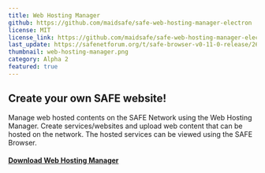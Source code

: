 ```yaml
---
title: Web Hosting Manager
github: https://github.com/maidsafe/safe-web-hosting-manager-electron
license: MIT
license_link: https://github.com/maidsafe/safe-web-hosting-manager-electron/blob/master/LICENSE-MIT
last_update: https://safenetforum.org/t/safe-browser-v0-11-0-release/26792
thumbnail: web-hosting-manager.png
category: Alpha 2
featured: true
---
```


## Create your own SAFE website!

Manage web hosted contents on the SAFE Network using the Web Hosting Manager. Create services/websites and upload web content that can be hosted on the network. The hosted services can be viewed using the SAFE Browser.

#### [Download Web Hosting Manager](https://github.com/maidsafe/safe-web-hosting-manager-electron/releases/latest)
